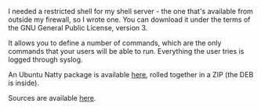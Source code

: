 I needed a restricted shell for my shell server - the one that's available from outside my firewall, so I wrote one. You can download it under the terms of the GNU General Public License, version 3.

<!--more-->

It allows you to define a number of commands, which are the only commands that your users will be able to run. Everything the user tries is logged through syslog.

An Ubuntu Natty package is available [here](/assets/2011/07/shtrict-1.0.00.zip), rolled together in a ZIP (the DEB is inside).

Sources are available [here](/assets/2011/07/shtrict_1.0.00.tar.gz).